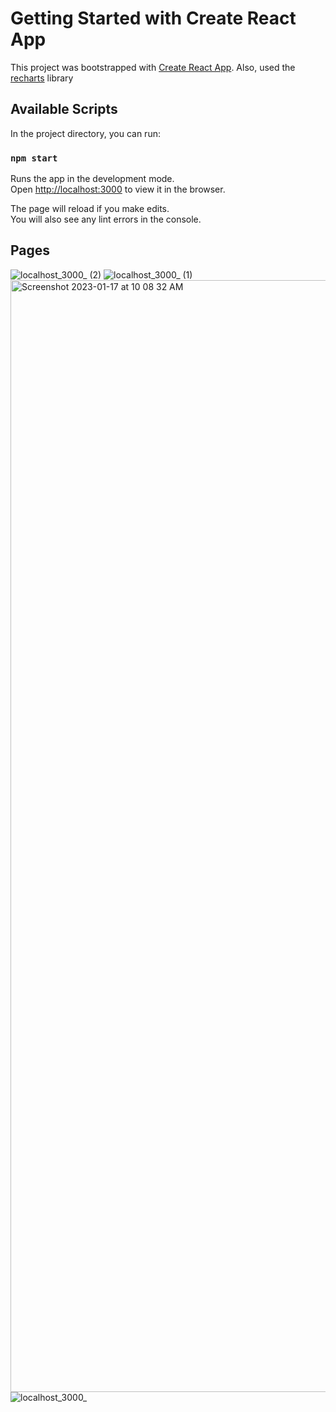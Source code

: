 # Getting Started with Create React App

This project was bootstrapped with [Create React App](https://github.com/facebook/create-react-app).
Also, used the [recharts](https://recharts.org/en-US/) library 
## Available Scripts

In the project directory, you can run:

### `npm start`

Runs the app in the development mode.\
Open [http://localhost:3000](http://localhost:3000) to view it in the browser.

The page will reload if you make edits.\
You will also see any lint errors in the console.
## Pages

![localhost_3000_ (2)](https://user-images.githubusercontent.com/60414943/212934755-c9a3c49a-184d-4482-8abc-f6ca728bd1c0.png)
![localhost_3000_ (1)](https://user-images.githubusercontent.com/60414943/212934774-d54a4ada-45fa-4b18-ad29-a27eddcd6369.png)
<img width="1779" alt="Screenshot 2023-01-17 at 10 08 32 AM" src="https://user-images.githubusercontent.com/60414943/212934936-4695c12f-fdcd-4d86-895e-8d65ecf78993.png">
![localhost_3000_](https://user-images.githubusercontent.com/60414943/212934942-1ef266c6-da32-4f97-86f4-c43856084b92.png)
